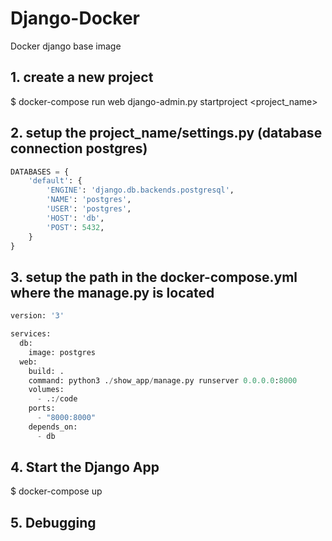 # Django-Docker
Docker django base image

## 1. create a new project 
$ docker-compose run web django-admin.py startproject <project_name>

## 2. setup the project_name/settings.py (database connection postgres)
```python
DATABASES = {
    'default': {
        'ENGINE': 'django.db.backends.postgresql',
        'NAME': 'postgres',
        'USER': 'postgres',
        'HOST': 'db',
        'POST': 5432,
    }
}

```
## 3. setup the path in the docker-compose.yml where the manage.py is located

```python
version: '3'

services:
  db:
    image: postgres
  web:
    build: .
    command: python3 ./show_app/manage.py runserver 0.0.0.0:8000
    volumes: 
      - .:/code
    ports:
      - "8000:8000"
    depends_on:
      - db
```
## 4. Start the Django App
$ docker-compose up

## 5. Debugging
